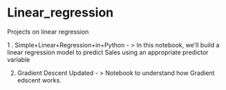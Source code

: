 # Linear_regression
Projects on linear regression

1 . Simple+Linear+Regression+in+Python - > In this notebook, we'll build a linear regression model to predict Sales using an appropriate predictor variable

2. Gradient Descent Updated - > Notebook to understand how Gradient edscent works.
